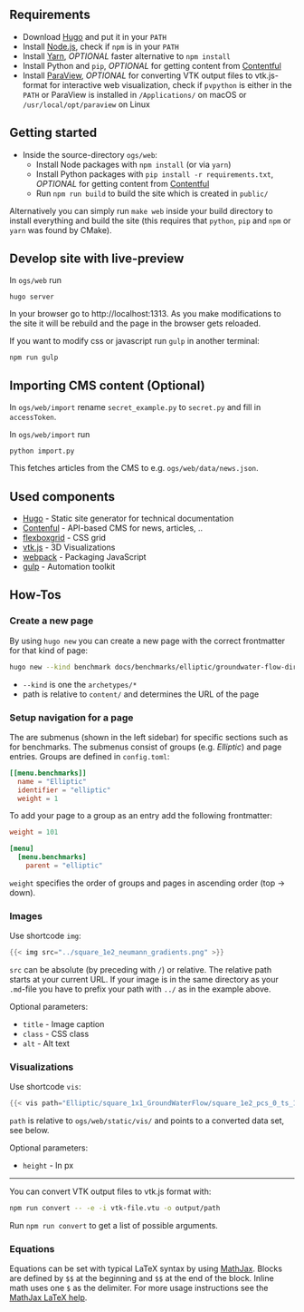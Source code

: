 ## Requirements

- Download [Hugo](https://gohugo.io/#action) and put it in your `PATH`
- Install [Node.js](https://nodejs.org/en/), check if `npm` is in your `PATH`
- Install [Yarn](https://yarnpkg.com/en/docs/install), *OPTIONAL* faster alternative to `npm install`
- Install Python and `pip`, *OPTIONAL* for getting content from [Contentful](https://contentful.com)
- Install [ParaView](http://www.paraview.org/download/), *OPTIONAL* for converting VTK output files to vtk.js-format for interactive web visualization, check if `pvpython` is either in the `PATH` or ParaView is installed in `/Applications/` on macOS or `/usr/local/opt/paraview` on Linux

## Getting started

- Inside the source-directory `ogs/web`:
  - Install Node packages with `npm install` (or via `yarn`)
  - Install Python packages with `pip install -r requirements.txt`, *OPTIONAL* for getting content from [Contentful](https://contentful.com)
  - Run `npm run build` to build the site which is created in `public/`

Alternatively you can simply run `make web` inside your build directory to install everything and build the site (this requires that `python`, `pip` and `npm` or `yarn` was found by CMake).

## Develop site with live-preview

In `ogs/web` run

    hugo server

In your browser go to http://localhost:1313. As you make modifications to the site it will be rebuild and the page in the browser gets reloaded.

If you want to modify css or javascript run `gulp` in another terminal:

    npm run gulp

## Importing CMS content (Optional)

In `ogs/web/import` rename `secret_example.py` to `secret.py` and fill in `accessToken`.

In `ogs/web/import` run

    python import.py

This fetches articles from the CMS to e.g. `ogs/web/data/news.json`.

## Used components

- [Hugo](https://gothugo.com) - Static site generator for technical documentation
- [Contenful](https://www.contentful.com/) -  API-based CMS for news, articles, ..
- [flexboxgrid](http://flexboxgrid.com/) - CSS grid
- [vtk.js](https://kitware.github.io/vtk-js/) - 3D Visualizations
- [webpack](https://webpack.github.io/) - Packaging JavaScript
- [gulp](http://gulpjs.com/) - Automation toolkit

## How-Tos

### Create a new page

By using `hugo new` you can create a new page with the correct frontmatter for that kind of page:

```bash
hugo new --kind benchmark docs/benchmarks/elliptic/groundwater-flow-dirichlet.md
```

- `--kind` is one the `archetypes/*`
- path is relative to `content/` and determines the URL of the page

### Setup navigation for a page

The are submenus (shown in the left sidebar) for specific sections such as for benchmarks. The submenus consist of groups (e.g. *Elliptic*) and page entries. Groups are defined in `config.toml`:

```toml
[[menu.benchmarks]]
  name = "Elliptic"
  identifier = "elliptic"
  weight = 1
```

To add your page to a group as an entry add the following frontmatter:

```toml
weight = 101

[menu]
  [menu.benchmarks]
    parent = "elliptic"
```

`weight` specifies the order of groups and pages in ascending order (top -> down).

### Images

Use shortcode `img`:

```go
{{< img src="../square_1e2_neumann_gradients.png" >}}
```

`src` can be absolute (by preceding with `/`) or relative. The relative path starts at your current URL. If your image is in the same directory as your `.md`-file you have to prefix your path with `../` as in the example above.

Optional parameters:

- `title` - Image caption
- `class` - CSS class
- `alt` - Alt text

### Visualizations

Use shortcode `vis`:

```go
{{< vis path="Elliptic/square_1x1_GroundWaterFlow/square_1e2_pcs_0_ts_1_t_1.000000.vtu" [height="300"] >}}
```

`path` is relative to `ogs/web/static/vis/` and points to a converted data set, see below.

Optional parameters:

- `height` - In px

----

You can convert VTK output files to vtk.js format with:

```bash
npm run convert -- -e -i vtk-file.vtu -o output/path
```

Run `npm run convert` to get a list of possible arguments.

### Equations

Equations can be set with typical LaTeX syntax by using [MathJax](https://www.mathjax.org/). Blocks are defined by `$$` at the beginning and `$$` at the end of the block. Inline math uses one `$` as the delimiter. For more usage instructions see the [MathJax LaTeX help](http://docs.mathjax.org/en/latest/tex.html).
